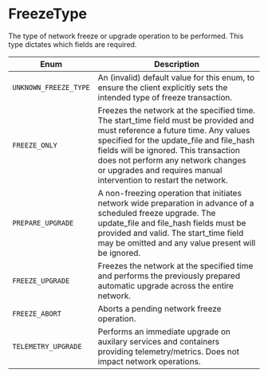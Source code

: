 # FreezeType

The type of network freeze or upgrade operation to be performed. This type dictates which fields are required.

| Enum                  | Description                                                                                                                                                                                                                                                                                                                                                                                                                                                       |
| --------------------- | ----------------------------------------------------------------------------------------------------------------------------------------------------------------------------------------------------------------------------------------------------------------------------------------------------------------------------------------------------------------------------------------------------------------------------------------------------------------- |
| `UNKNOWN_FREEZE_TYPE` | An (invalid) default value for this enum, to ensure the client explicitly sets the intended type of freeze transaction.                                                                                                                                                                                                                                                                                                        |
| `FREEZE_ONLY`         | Freezes the network at the specified time. The start\_time field must be provided and must reference a future time. Any values specified for the update\_file and file\_hash fields will be ignored. This transaction does not perform any network changes or upgrades and requires manual intervention to restart the network. |
| `PREPARE_UPGRADE`     | A non-freezing operation that initiates network wide preparation in advance of a scheduled freeze upgrade. The update\_file and file\_hash fields must be provided and valid. The start\_time field may be omitted and any value present will be ignored.                                                                                       |
| `FREEZE_UPGRADE`      | Freezes the network at the specified time and performs the previously prepared automatic upgrade across the entire network.                                                                                                                                                                                                                                                                                                                       |
| `FREEZE_ABORT`        | Aborts a pending network freeze operation.                                                                                                                                                                                                                                                                                                                                                                                                        |
| `TELEMETRY_UPGRADE`   | Performs an immediate upgrade on auxilary services and containers providing telemetry/metrics. Does not impact network operations.                                                                                                                                                                                                                                                                                                |
